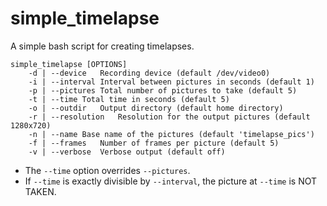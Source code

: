 # simple_timelapse
A simple bash script for creating timelapses.

```
simple_timelapse [OPTIONS]
	-d | --device	Recording device (default /dev/video0)
	-i | --interval	Interval between pictures in seconds (default 1)
	-p | --pictures	Total number of pictures to take (default 5)
	-t | --time	Total time in seconds (default 5)
	-o | --outdir	Output directory (default home directory)
	-r | --resolution	Resolution for the output pictures (default 1280x720)
	-n | --name	Base name of the pictures (default 'timelapse_pics')
	-f | --frames	Number of frames per picture (default 5)
	-v | --verbose	Verbose output (default off)
```
  
- The `--time` option overrides `--pictures`.
- If `--time` is exactly divisible by `--interval`, the picture at `--time` is NOT TAKEN.
